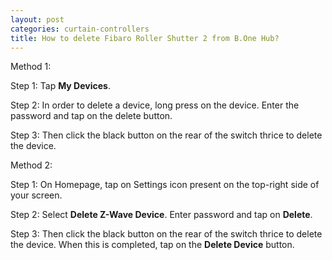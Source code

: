 ```yaml
---
layout: post
categories: curtain-controllers
title: How to delete Fibaro Roller Shutter 2 from B.One Hub?
---
```


Method 1:

Step 1: Tap **My Devices**.

Step 2: In order to delete a device, long press on the device. Enter the password and tap on the delete button.

Step 3: Then click the black button on the rear of the switch thrice to delete the device.

Method 2:

Step 1: On Homepage, tap on Settings icon present on the top-right side of your screen.

Step 2: Select **Delete Z-Wave Device**. Enter password and tap on **Delete**.

Step 3: Then click the black button on the rear of the switch thrice to delete the device. When this is completed, tap on the **Delete Device** button.